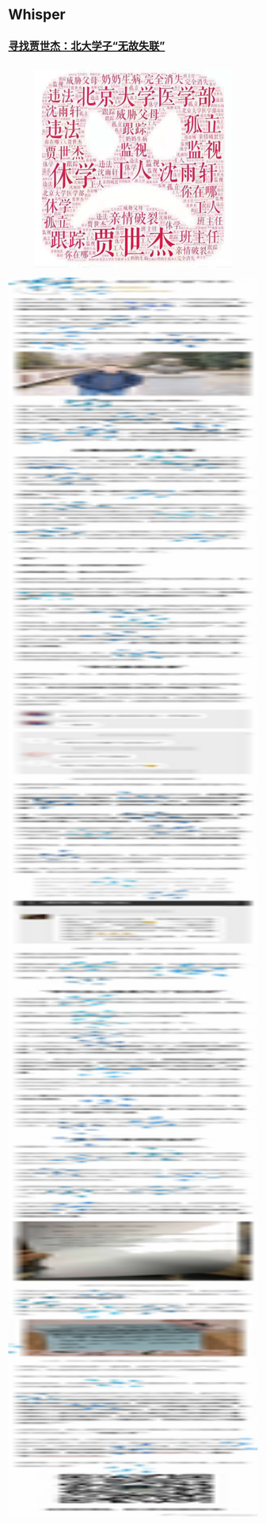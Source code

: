 # Whisper
## [寻找贾世杰：北大学子“无故失联”](https://github.com/spiralofsilence/Whisper/blob/master/%E5%BE%AE%E4%BF%A1%E5%9B%BE%E7%89%87_20181130142011.jpg?raw=true)
<br/>
<div align=center> 
<img src="/微信图片_20181130142011.jpg" width="400" height="400">
<br/>
<br/>
<div align=center> 
<img src="/微信图片_20181130142020.jpg" width="800" height="2500">
<br/>

